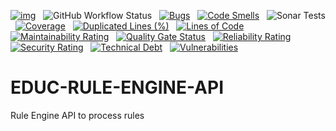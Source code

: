 [![img](https://img.shields.io/badge/Lifecycle-Experimental-339999)](https://github.com/bcgov/repomountie/blob/master/doc/lifecycle-badges.md) &nbsp;
![GitHub Workflow Status](https://img.shields.io/github/workflow/status/bcgov/educ-rule-engine-api/Build) &nbsp; 
[![Bugs](https://sonarcloud.io/api/project_badges/measure?project=bcgov_EDUC-RULE-ENGINE-API&metric=bugs)](https://sonarcloud.io/summary/new_code?id=bcgov_EDUC-RULE-ENGINE-API) &nbsp;
[![Code Smells](https://sonarcloud.io/api/project_badges/measure?project=bcgov_EDUC-RULE-ENGINE-API&metric=code_smells)](https://sonarcloud.io/summary/new_code?id=bcgov_EDUC-RULE-ENGINE-API) &nbsp;
![Sonar Tests](https://img.shields.io/sonar/tests/bcgov_EDUC-RULE-ENGINE-API?compact_message&server=https%3A%2F%2Fsonarcloud.io) &nbsp;
[![Coverage](https://sonarcloud.io/api/project_badges/measure?project=bcgov_EDUC-RULE-ENGINE-API&metric=coverage)](https://sonarcloud.io/summary/new_code?id=bcgov_EDUC-RULE-ENGINE-API) &nbsp;
[![Duplicated Lines (%)](https://sonarcloud.io/api/project_badges/measure?project=bcgov_EDUC-RULE-ENGINE-API&metric=duplicated_lines_density)](https://sonarcloud.io/summary/new_code?id=bcgov_EDUC-RULE-ENGINE-API) &nbsp;
[![Lines of Code](https://sonarcloud.io/api/project_badges/measure?project=bcgov_EDUC-RULE-ENGINE-API&metric=ncloc)](https://sonarcloud.io/summary/new_code?id=bcgov_EDUC-RULE-ENGINE-API) &nbsp;
[![Maintainability Rating](https://sonarcloud.io/api/project_badges/measure?project=bcgov_EDUC-RULE-ENGINE-API&metric=sqale_rating)](https://sonarcloud.io/summary/new_code?id=bcgov_EDUC-RULE-ENGINE-API) &nbsp;
[![Quality Gate Status](https://sonarcloud.io/api/project_badges/measure?project=bcgov_EDUC-RULE-ENGINE-API&metric=alert_status)](https://sonarcloud.io/summary/new_code?id=bcgov_EDUC-RULE-ENGINE-API) &nbsp;
[![Reliability Rating](https://sonarcloud.io/api/project_badges/measure?project=bcgov_EDUC-RULE-ENGINE-API&metric=reliability_rating)](https://sonarcloud.io/summary/new_code?id=bcgov_EDUC-RULE-ENGINE-API) &nbsp;
[![Security Rating](https://sonarcloud.io/api/project_badges/measure?project=bcgov_EDUC-RULE-ENGINE-API&metric=security_rating)](https://sonarcloud.io/summary/new_code?id=bcgov_EDUC-RULE-ENGINE-API) &nbsp;
[![Technical Debt](https://sonarcloud.io/api/project_badges/measure?project=bcgov_EDUC-RULE-ENGINE-API&metric=sqale_index)](https://sonarcloud.io/summary/new_code?id=bcgov_EDUC-RULE-ENGINE-API) &nbsp;
[![Vulnerabilities](https://sonarcloud.io/api/project_badges/measure?project=bcgov_EDUC-RULE-ENGINE-API&metric=vulnerabilities)](https://sonarcloud.io/summary/new_code?id=bcgov_EDUC-RULE-ENGINE-API) &nbsp;

# EDUC-RULE-ENGINE-API
Rule Engine API to process rules

